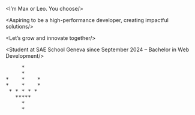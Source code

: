 <I’m Max or Leo. You choose/>

<Exploring the universe of tech and aiming for the stars/>

<Aspiring to be a high-performance developer, creating impactful solutions/>

<Let’s grow and innovate together/>

<Student at SAE School Geneva since September 2024 – Bachelor in Web Development/>

<pre>
     *    
     *    
*    *    *
*    *    *
 * * * * * 
   *****  
     *     
     *   
</pre>
